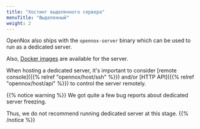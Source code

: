 ```yaml
---
title: "Хостинг выделенного сервера"
menuTitle: "Выделенный"
weight: 2
---
```


OpenNox also ships with the `opennox-server` binary which can be used to run as a dedicated server.

Also, [Docker images](https://github.com/opennox/opennox-docker/pkgs/container/opennox) are available for the server.

When hosting a dedicated server, it's important to consider [remote console]({{% relref "opennox/host/ssh" %}})
and/or [HTTP API]({{% relref "opennox/host/api" %}}) to control the server remotely.

{{% notice warning %}}
We got quite a few bug reports about dedicated server freezing.

Thus, we do not recommend running dedicated server at this stage.
{{% /notice %}}
